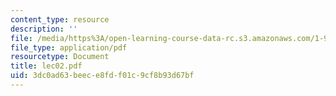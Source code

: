 ```yaml
---
content_type: resource
description: ''
file: /media/https%3A/open-learning-course-data-rc.s3.amazonaws.com/1-978-from-nano-to-macro-introduction-to-atomistic-modeling-techniques-january-iap-2007/3dc0ad63beece8fdf01c9cf8b93d67bf_lec02.pdf
file_type: application/pdf
resourcetype: Document
title: lec02.pdf
uid: 3dc0ad63-beec-e8fd-f01c-9cf8b93d67bf
---
```

